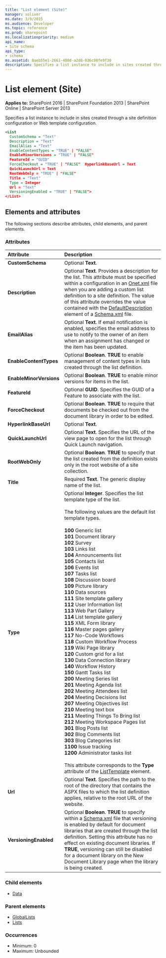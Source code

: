 ```yaml
---
title: "List element (Site)"
manager: soliver
ms.date: 3/9/2015
ms.audience: Developer
ms.topic: reference
ms.prod: sharepoint
ms.localizationpriority: medium
api_name:
- Site schema
api_type:
- schema
ms.assetid: 8aeb55e1-2661-400d-a2d8-036c08fe9f30
description: Specifies a list instance to include in sites created through a site definition configuration or Web template configuration.
---
```


# List element (Site)

**Applies to:** SharePoint 2016 | SharePoint Foundation 2013 | SharePoint Online | SharePoint Server 2013
  
Specifies a list instance to include in sites created through a site definition configuration or Web template configuration.
  
```XML
<List
  CustomSchema = "Text"
  Description = "Text"
  EmailAlias = "Text"
  EnableContentTypes = "TRUE" | "FALSE"
  EnableMinorVersions = "TRUE" | "FALSE"
  FeatureId = "GUID"
  ForceCheckout = "TRUE" | "FALSE"  HyperlinkBaseUrl = Text
  QuickLaunchUrl = Text
  RootWebOnly = "TRUE" | "FALSE"
  Title = "Text"
  Type = Integer
  Url = "Text"
  VersioningEnabled = "TRUE" | "FALSE">
</List>
```

## Elements and attributes

The following sections describe attributes, child elements, and parent elements.

### Attributes

|**Attribute**|**Description**|
|:-----|:-----|
|**CustomSchema** <br/> |Optional **Text**.  <br/> |
|**Description** <br/> |Optional **Text**. Provides a description for the list. This attribute must be specified within a configuration in an [Onet.xml](https://msdn.microsoft.com/library/b99d6657-d9ae-4135-a43c-c58cdfcdc6c1%28Office.15%29.aspx) file when you are adding a custom list definition to a site definition. The value of this attribute overrides the value contained with the [DefaultDescription](defaultdescription-element-list.md) element of a [Schema.xml](https://msdn.microsoft.com/library/c2f01064-80d8-47ee-b602-ecf4c480ac56%28Office.15%29.aspx) file.  <br/> |
|**EmailAlias** <br/> |Optional **Text**. If email notification is enabled, specifies the email address to use to notify to the owner of an item when an assignment has changed or the item has been updated.  <br/> |
|**EnableContentTypes** <br/> |Optional **Boolean**. **TRUE** to enable management of content types in lists created through the list definition.  <br/> |
|**EnableMinorVersions** <br/> |Optional **Boolean**. **TRUE** to enable minor versions for items in the list.  <br/> |
|**FeatureId** <br/> |Optional **GUID**. Specifies the GUID of a Feature to associate with the list.  <br/> |
|**ForceCheckout** <br/> |Optional **Boolean**. **TRUE** to require that documents be checked out from the document library in order to be edited.  <br/> |
|**HyperlinkBaseUrl** <br/> |Optional **Text**.  <br/> |
|**QuickLaunchUrl** <br/> |Optional **Text**. Specifies the URL of the view page to open for the list through Quick Launch navigation.  <br/> |
|**RootWebOnly** <br/> |Optional **Boolean**. **TRUE** to specify that the list created from the definition exists only in the root website of a site collection.  <br/> |
|**Title** <br/> |Required **Text**. The generic display name of the list.  <br/> |
|**Type** <br/> | Optional **Integer**. Specifies the list template type of the list.<br/><br/>The following values are the default list template types.<br/><br/> **100** Generic list  <br/> **101** Document library  <br/> **102** Survey  <br/> **103** Links list  <br/> **104** Announcements list  <br/> **105** Contacts list  <br/> **106** Events list  <br/> **107** Tasks list  <br/> **108** Discussion board  <br/> **109** Picture library  <br/> **110** Data sources  <br/> **111** Site template gallery  <br/> **112** User Information list  <br/> **113** Web Part Gallery  <br/> **114** List template gallery  <br/> **115** XML Form library  <br/> **116** Master pages gallery  <br/> **117** No-Code Workflows  <br/> **118** Custom Workflow Process  <br/> **119** Wiki Page library  <br/> **120** Custom grid for a list  <br/> **130** Data Connection library  <br/> **140** Workflow History  <br/> **150** Gantt Tasks list  <br/> **200** Meeting Series list  <br/> **201** Meeting Agenda list  <br/> **202** Meeting Attendees list  <br/> **204** Meeting Decisions list  <br/> **207** Meeting Objectives list  <br/> **210** Meeting text box  <br/> **211** Meeting Things To Bring list  <br/> **212** Meeting Workspace Pages list  <br/> **301** Blog Posts list  <br/> **302** Blog Comments list  <br/> **303** Blog Categories list  <br/> **1100** Issue tracking  <br/> **1200** Administrator tasks list  <br/><br/> This attribute corresponds to the **Type** attribute of the [ListTemplate](listtemplate-element-site.md) element.  <br/> |
|**Url** <br/> |Optional **Text**. Specifies the path to the root of the directory that contains the ASPX files to which the list definition applies, relative to the root URL of the website.  <br/> |
|**VersioningEnabled** <br/> |Optional **Boolean**. **TRUE** to specify within a [Schema.xml](https://msdn.microsoft.com/library/c2f01064-80d8-47ee-b602-ecf4c480ac56%28Office.15%29.aspx) file that versioning is enabled by default for document libraries that are created through the list definition. Setting this attribute has no effect on existing document libraries. If **TRUE**, versioning can still be disabled for a document library on the New Document Library page when the library is being created.  <br/> |
   
### Child elements

- [Data](data-element-site.md)
   
### Parent elements

- [GlobalLists](globallists-element.md)
- [Lists](lists-element-site.md)
   
### Occurrences

- Minimum: 0
- Maximum: Unbounded  

<br/> 
   

